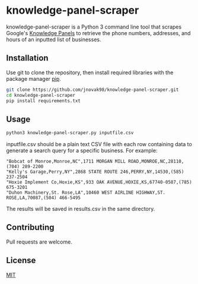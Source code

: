 # knowledge-panel-scraper
knowledge-panel-scraper is a Python 3 command line tool that scrapes Google's [Knowledge Panels](https://support.google.com/business/answer/6331288?hl=en) to retrieve the phone numbers, addresses, and hours of an inputted list of businesses.

## Installation

Use git to clone the repository, then install required libraries with the package manager [pip](https://pip.pypa.io/en/stable/).

```bash
git clone https://github.com/jnovak98/knowledge-panel-scraper.git
cd knowledge-panel-scraper
pip install requirements.txt
```

## Usage
```bash
python3 knowledge-panel-scraper.py inputfile.csv
```

inputfile.csv should be a plain text CSV file with each row containing data to generate a search query for a specific business.
For example:
```csv
"Bobcat of Monroe,Monroe,NC",1711 MORGAN MILL ROAD,MONROE,NC,28110,(704) 289-2200
"Kelly's Garage,Perry,NY",2868 STATE ROUTE 246,PERRY,NY,14530,(585) 237-2504
"Hoxie Implement Co,Hoxie,KS",933 OAK AVENUE,HOXIE,KS,67740-0587,(785) 675-3201
"Duhon Machinery,St. Rose,LA",10460 WEST AIRLINE HIGHWAY,ST. ROSE,LA,70087,(504) 466-5495
```

The results will be saved in results.csv in the same directory.

## Contributing
Pull requests are welcome.

## License
[MIT](https://choosealicense.com/licenses/mit/)
